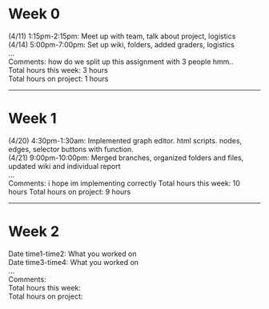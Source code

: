 Week 0
======
(4/11) 1:15pm-2:15pm: Meet up with team, talk about project, logistics  
(4/14) 5:00pm-7:00pm: Set up wiki, folders, added graders, logistics  
...  
Comments: how do we split up this assignment with 3 people hmm..  
Total hours this week: 3 hours  
Total hours on project: 1 hours

***

Week 1
======
(4/20) 4:30pm-1:30am: Implemented graph editor. html scripts. nodes, edges, selector buttons with function.  
(4/21) 9:00pm-10:00pm: Merged branches, organized folders and files, updated wiki and individual report  
...  
Comments: i hope im implementing correctly
Total hours this week: 10 hours
Total hours on project:  9 hours

***

Week 2
======
Date time1-time2: What you worked on  
Date time3-time4: What you worked on  
...  
Comments:   
Total hours this week:  
Total hours on project:  